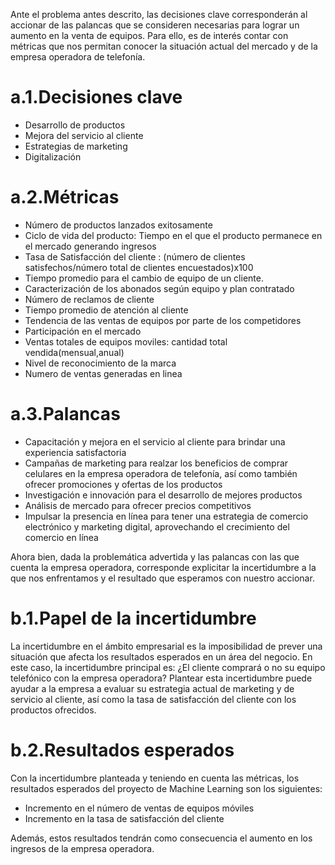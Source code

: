 Ante el problema antes descrito, las decisiones clave corresponderán al accionar de las palancas que se consideren necesarias para lograr un aumento en la venta de equipos. Para ello, es de interés contar con métricas que nos permitan conocer la situación actual del mercado y de la empresa operadora de telefonía.

# a.1.Decisiones clave
  * Desarrollo de productos
  * Mejora del servicio al cliente
  * Estrategias de marketing
  * Digitalización

# a.2.Métricas
  * Número de productos lanzados exitosamente
  * Ciclo de vida del producto: Tiempo en el que el producto permanece en el mercado generando ingresos
  * Tasa de Satisfacción del cliente : (número de clientes satisfechos/número total de clientes encuestados)x100
  * Tiempo promedio para el cambio de equipo de un cliente.
  *	Caracterización de los abonados según equipo y plan contratado
  * Número de reclamos de cliente
  * Tiempo promedio de atención al cliente
  * Tendencia de las ventas de equipos por parte de los competidores
  * Participación en el mercado
  * Ventas totales de equipos moviles: cantidad total vendida(mensual,anual)
  * Nivel de reconocimiento de la marca
  * Numero de ventas generadas en linea
    

# a.3.Palancas
  * Capacitación y mejora en el servicio al cliente para brindar una experiencia satisfactoria
  * Campañas de marketing para realzar los beneficios de comprar celulares en la empresa operadora de telefonía, así como también ofrecer promociones y ofertas de los productos
  * Investigación e innovación para el desarrollo de mejores productos
  * Análisis de mercado para ofrecer precios competitivos
  * Impulsar la presencia en línea para tener una estrategia de comercio electrónico y marketing digital, aprovechando el crecimiento del comercio en línea

Ahora bien, dada la problemática advertida y las palancas con las que cuenta la empresa operadora, corresponde explicitar la incertidumbre a la que nos enfrentamos y el resultado que esperamos con nuestro accionar.

# b.1.Papel de la incertidumbre
La incertidumbre en el ámbito empresarial es la imposibilidad de prever una situación que afecta los resultados esperados en un área del negocio. En este caso, la incertidumbre principal es: ¿El cliente comprará o no su equipo telefónico con la empresa operadora? Plantear esta incertidumbre puede ayudar a la empresa a evaluar su estrategia actual de marketing y de servicio al cliente, así como la tasa de satisfacción del cliente con los productos ofrecidos.

# b.2.Resultados esperados
Con la incertidumbre planteada y teniendo en cuenta las métricas, los resultados esperados del proyecto de Machine Learning son los siguientes:
  * Incremento en el número de ventas de equipos móviles
  * Incremento en la tasa de satisfacción del cliente

Además, estos resultados tendrán como consecuencia el aumento en los ingresos de la empresa operadora.

